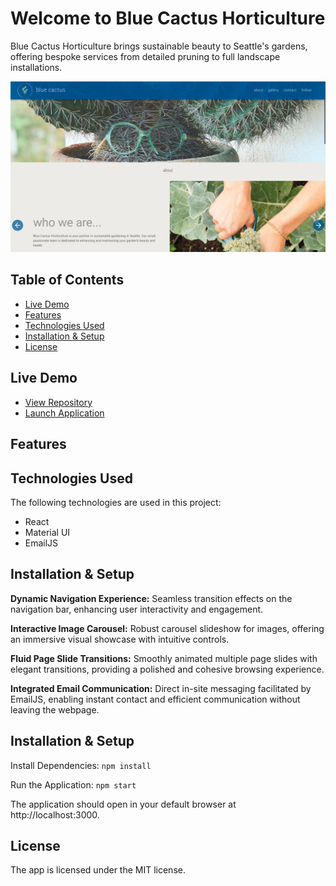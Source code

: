 # Welcome to Blue Cactus Horticulture


Blue Cactus Horticulture brings sustainable beauty to Seattle's gardens, offering bespoke services from detailed pruning to full landscape installations.

![Preview](./src/assets/img/Screenshot%20.png)

## Table of Contents
- [Live Demo](#live-demo)
- [Features](#features)
- [Technologies Used](#technologies-used)
- [Installation & Setup](#installation--setup) 
- [License](#license)

## Live Demo
* [View Repository](https://github.com/TurboTeam335/blue-cactus)
* [Launch Application](https://bluecactushorticulture.com/)

## Features



## Technologies Used

The following technologies are used in this project:

* React
* Material UI
* EmailJS

## Installation & Setup
**Dynamic Navigation Experience:**
Seamless transition effects on the navigation bar, enhancing user interactivity and engagement.

**Interactive Image Carousel:** Robust carousel slideshow for images, offering an immersive visual showcase with intuitive controls.

**Fluid Page Slide Transitions:** Smoothly animated multiple page slides with elegant transitions, providing a polished and cohesive browsing experience.

**Integrated Email Communication:** Direct in-site messaging facilitated by EmailJS, enabling instant contact and efficient communication without leaving the webpage.

## Installation & Setup

Install Dependencies:
`````npm install`````

Run the Application:
`````npm start`````

The application should open in your default browser at http://localhost:3000.

## License

The app is licensed under the MIT license.